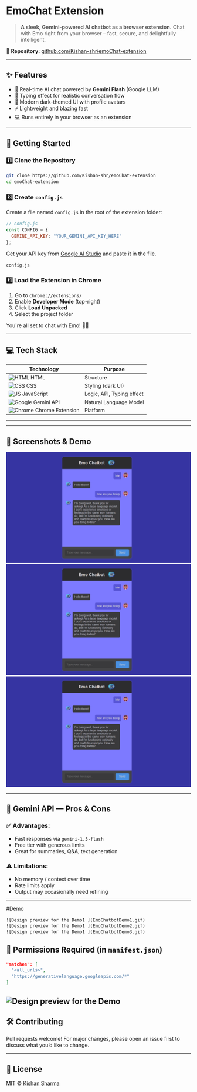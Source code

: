 # EmoChat Extension

> **A sleek, Gemini-powered AI chatbot as a browser extension.**
> Chat with Emo right from your browser – fast, secure, and delightfully intelligent.

🔗 **Repository:** [github.com/Kishan-shr/emoChat-extension](https://github.com/Kishan-shr/emoChat-extension)

---

## ✨ Features

* 💬 Real-time AI chat powered by **Gemini Flash** (Google LLM)
* 🧠 Typing effect for realistic conversation flow
* 🧊 Modern dark-themed UI with profile avatars
* ⚡ Lightweight and blazing fast
* 💻 Runs entirely in your browser as an extension

---

## 🚀 Getting Started

### 1️⃣ Clone the Repository

```bash
git clone https://github.com/Kishan-shr/emoChat-extension
cd emoChat-extension
```

### 2️⃣ Create `config.js`

Create a file named `config.js` in the root of the extension folder:

```js
// config.js
const CONFIG = {
  GEMINI_API_KEY: "YOUR_GEMINI_API_KEY_HERE"
};
```

Get your API key from [Google AI Studio](https://makersuite.google.com/app) and paste it in the file.



```gitignore
config.js
```

### 3️⃣ Load the Extension in Chrome

1. Go to `chrome://extensions/`
2. Enable **Developer Mode** (top-right)
3. Click **Load Unpacked**
4. Select the project folder

You're all set to chat with Emo! 🧠💬

---

## 💻 Tech Stack

| Technology                                                             | Purpose                   |
| ---------------------------------------------------------------------- | ------------------------- |
| ![HTML](https://img.icons8.com/color/24/html-5.png) HTML               | Structure                 |
| ![CSS](https://img.icons8.com/color/24/css3.png) CSS                   | Styling (dark UI)         |
| ![JS](https://img.icons8.com/color/24/javascript.png) JavaScript       | Logic, API, Typing effect |
| ![Google](https://img.icons8.com/color/24/google-logo.png) Gemini API  | Natural Language Model    |
| ![Chrome](https://img.icons8.com/color/24/chrome.png) Chrome Extension | Platform                  |

---



---

## 📸 Screenshots & Demo

![Design preview for the Demo1 ](Screenshot_1.jpeg)
![Design preview for the Demo1 ](Screenshot_1.jpeg)
![Design preview for the Demo1 ](Screenshot_1.jpeg)

---

## 🧠 Gemini API — Pros & Cons

### ✅ Advantages:

* Fast responses via `gemini-1.5-flash`
* Free tier with generous limits
* Great for summaries, Q\&A, text generation

### ⚠️ Limitations:

* No memory / context over time
* Rate limits apply
* Output may occasionally need refining

---
#Demo
```
![Design preview for the Demo1 ](EmoChatbotDemo1.gif)
![Design preview for the Demo1 ](EmoChatbotDemo2.gif)
![Design preview for the Demo1 ](EmoChatbotDemo3.gif)
```

## 🔐 Permissions Required (in `manifest.json`)

```json
"matches": [
  "<all_urls>",
  "https://generativelanguage.googleapis.com/*"
]
```
![Design preview for the Demo ]()
---

## 🛠️ Contributing

Pull requests welcome! For major changes, please open an issue first to discuss what you’d like to change.

---

## 📄 License

MIT © [Kishan Sharma](https://github.com/Kishan-shr)
